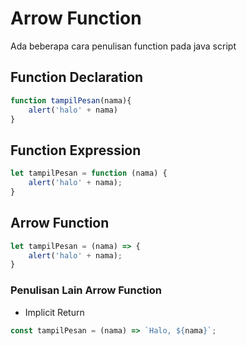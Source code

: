 # Arrow Function

Ada beberapa cara penulisan function pada java script

## Function Declaration

```js
function tampilPesan(nama){
    alert('halo' + nama)
}
```

## Function Expression

```js
let tampilPesan = function (nama) {
    alert('halo' + nama);
}
```

## Arrow Function

```js
let tampilPesan = (nama) => {
    alert('halo' + nama);
}
```

### Penulisan Lain Arrow Function

* Implicit Return

```js
const tampilPesan = (nama) => `Halo, ${nama}`;
```